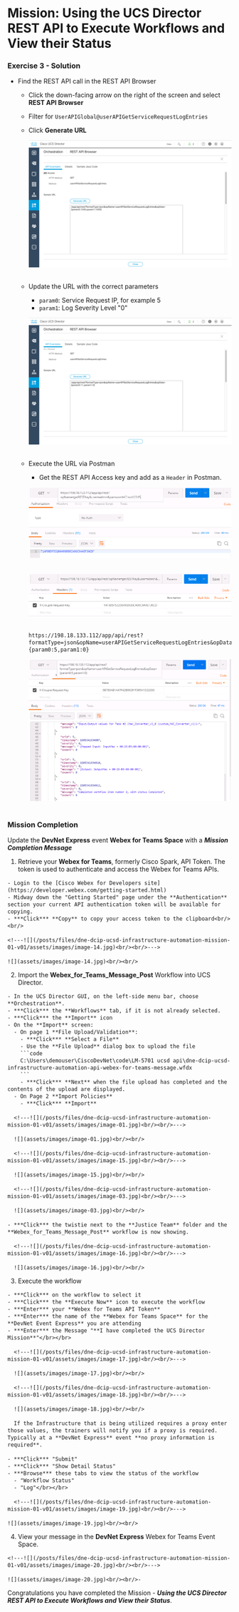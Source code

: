 # Mission: Using the UCS Director REST API to Execute Workflows and View their Status

### Exercise 3 - Solution

- Find the REST API call in the REST API Browser
  - Click the down-facing arrow on the right of the screen and select **REST API Browser**
  - Filter for  `UserAPIGlobal@userAPIGetServiceRequestLogEntries`
  - Click **Generate URL**

    <!---![](/posts/files/dne-dcip-ucsd-infrastructure-automation-mission-01-v01/assets/images/image-11.jpg)<br/><br/>--->

    ![](assets/images/image-11.jpg)<br/><br/>

  - Update the URL with the correct parameters
    - `param0`: Service Request IP, for example 5
    - `param1`: Log Severity Level "0"

    <!---![](/posts/files/dne-dcip-ucsd-infrastructure-automation-mission-01-v01/assets/images/image-12.jpg)<br/><br/>--->

    ![](assets/images/image-12.jpg)<br/><br/>

  - Execute the URL via Postman
    - Get the REST API Access key and add as a `Header` in Postman.

    <!---![](/posts/files/dne-dcip-ucsd-infrastructure-automation-mission-01-v01/assets/images/image-08.jpg)<br/><br/>--->

    ![](assets/images/image-08.jpg)<br/><br/>

    <!---![](/posts/files/dne-dcip-ucsd-infrastructure-automation-mission-01-v01/assets/images/image-09.jpg)<br/><br/>--->

    ![](assets/images/image-09.jpg)<br/><br/>

    ```code
    https://198.18.133.112/app/api/rest?formatType=json&opName=userAPIGetServiceRequestLogEntries&opData={param0:5,param1:0}
    ```

    <!---![](/posts/files/dne-dcip-ucsd-infrastructure-automation-mission-01-v01/assets/images/image-13.jpg)<br/><br/>--->

    ![](assets/images/image-13.jpg)<br/><br/>

### Mission Completion

Update the **DevNet Express** event **Webex for Teams Space** with a ***Mission Completion Message***

  1. Retrieve your **Webex for Teams**, formerly Cisco Spark, API Token. The token is used to authenticate and access the Webex for Teams APIs.

    - Login to the [Cisco Webex for Developers site](https://developer.webex.com/getting-started.html)
    - Midway down the "Getting Started" page under the **Authentication** section your current API authentication token will be available for copying.
    - ***Click*** **Copy** to copy your access token to the clipboard<br/><br/>

    <!---![](/posts/files/dne-dcip-ucsd-infrastructure-automation-mission-01-v01/assets/images/image-14.jpg)<br/><br/>--->

    ![](assets/images/image-14.jpg)<br/><br/>

  2. Import the **Webex_for_Teams_Message_Post** Workflow into UCS Director.

    - In the UCS Director GUI, on the left-side menu bar, choose **Orchestration**.
    - ***Click*** the **Workflows** tab, if it is not already selected.
    - ***Click*** the **Import** icon
    - On the **Import** screen:
      - On page 1 **File Upload/Validation**:
        - ***Click*** **Select a File**
        - Use the **File Upload** dialog box to upload the file
        ```code
        C:\Users\demouser\CiscoDevNet\code\LM-5701 ucsd api\dne-dcip-ucsd-infrastructure-automation-api-webex-for-teams-message.wfdx
        ```
        - ***Click*** **Next** when the file upload has completed and the contents of the upload are displayed.
      - On Page 2 **Import Policies**
        - ***Click*** **Import**

      <!---![](/posts/files/dne-dcip-ucsd-infrastructure-automation-mission-01-v01/assets/images/image-01.jpg)<br/><br/>--->

      ![](assets/images/image-01.jpg)<br/><br/>

      <!---![](/posts/files/dne-dcip-ucsd-infrastructure-automation-mission-01-v01/assets/images/image-15.jpg)<br/><br/>--->

      ![](assets/images/image-15.jpg)<br/><br/>

      <!---![](/posts/files/dne-dcip-ucsd-infrastructure-automation-mission-01-v01/assets/images/image-03.jpg)<br/><br/>--->

      ![](assets/images/image-03.jpg)<br/><br/>

    - ***Click*** the twistie next to the **Justice Team** folder and the **Webex_for_Teams_Message_Post** workflow is now showing.

      <!---![](/posts/files/dne-dcip-ucsd-infrastructure-automation-mission-01-v01/assets/images/image-16.jpg)<br/><br/>--->

      ![](assets/images/image-16.jpg)<br/><br/>

  3. Execute the workflow

    - ***Click*** on the workflow to select it
    - ***Click*** the **Execute Now** icon to execute the workflow
    - ***Enter*** your **Webex for Teams API Token**
    - ***Enter*** the name of the **Webex for Teams Space** for the **DevNet Event Express** you are attending
    - ***Enter*** the Message "**I have completed the UCS Director Mission**"</br></br>

      <!---![](/posts/files/dne-dcip-ucsd-infrastructure-automation-mission-01-v01/assets/images/image-17.jpg)<br/><br/>--->

      ![](assets/images/image-17.jpg)<br/><br/>

      <!---![](/posts/files/dne-dcip-ucsd-infrastructure-automation-mission-01-v01/assets/images/image-18.jpg)<br/><br/>--->

      ![](assets/images/image-18.jpg)<br/><br/>

      If the Infrastructure that is being utilized requires a proxy enter those values, the trainers will notify you if a proxy is required.  Typically at a **DevNet Express** event **no proxy information is required**.

    - ***Click*** "Submit"
    - ***Click*** "Show Detail Status"
    - ***Browse*** these tabs to view the status of the workflow
      - "Workflow Status"
      - "Log"</br></br>

      <!---![](/posts/files/dne-dcip-ucsd-infrastructure-automation-mission-01-v01/assets/images/image-19.jpg)<br/><br/>--->

    ![](assets/images/image-19.jpg)<br/><br/>

  4. View your message in the **DevNet Express** Webex for Teams Event Space.

    <!---![](/posts/files/dne-dcip-ucsd-infrastructure-automation-mission-01-v01/assets/images/image-20.jpg)<br/><br/>--->

    ![](assets/images/image-20.jpg)<br/><br/>-

Congratulations you have completed the Mission - ***Using the UCS Director REST API to Execute Workflows and View their Status***.
